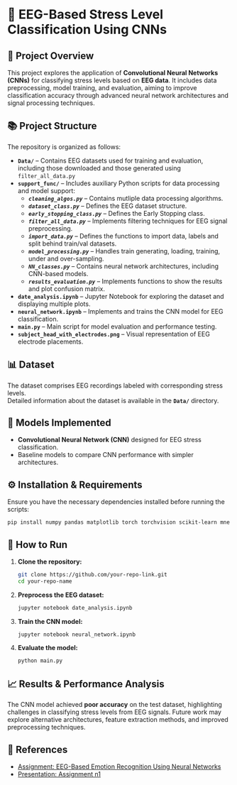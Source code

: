 # 🧠 EEG-Based Stress Level Classification Using CNNs  

## 📌 Project Overview  
This project explores the application of **Convolutional Neural Networks (CNNs)** for classifying stress levels based on **EEG data**. It includes data preprocessing, model training, and evaluation, aiming to improve classification accuracy through advanced neural network architectures and signal processing techniques.  

## 📚 Project Structure  
The repository is organized as follows:  

- **`Data/`** – Contains EEG datasets used for training and evaluation, including those downloaded and those generated using `filter_all_data.py` 
- **`support_func/`** – Includes auxiliary Python scripts for data processing and model support:
   - ***`cleaning_algos.py`*** – Contains mutliple data processing algorithms.
   - ***`dataset_class.py`*** – Defines the EEG dataset structure.
   - ***`early_stopping_class.py`*** – Defines the Early Stopping class.
   - ***`filter_all_data.py`*** – Implements filtering techniques for EEG signal preprocessing.  
   - ***`import_data.py`*** – Defines the functions to import data, labels and split behind train/val datasets.  
   - ***`model_processing.py`*** – Handles train generating, loading, training, under and over-sampling.  
   - ***`NN_classes.py`*** – Contains neural network architectures, including CNN-based models.
   - ***`results_evaluation.py`*** – Implements functions to show the results and plot confusion matrix.  
- **`date_analysis.ipynb`** – Jupyter Notebook for exploring the dataset and displaying multiple plots.  
- **`neural_network.ipynb`** – Implements and trains the CNN model for EEG classification.  
- **`main.py`** – Main script for model evaluation and performance testing.  
- **`subject_head_with_electrodes.png`** – Visual representation of EEG electrode placements.  

## 📊 Dataset  
The dataset comprises EEG recordings labeled with corresponding stress levels.  
Detailed information about the dataset is available in the **`Data/`** directory.  

## 🔬 Models Implemented  
- **Convolutional Neural Network (CNN)** designed for EEG stress classification.  
- Baseline models to compare CNN performance with simpler architectures.  

## ⚙️ Installation & Requirements  
Ensure you have the necessary dependencies installed before running the scripts:  

```bash
pip install numpy pandas matplotlib torch torchvision scikit-learn mne scipy seaborn
```

## 🚀 How to Run  

1. **Clone the repository:**  
   ```bash
   git clone https://github.com/your-repo-link.git
   cd your-repo-name
   ```
2. **Preprocess the EEG dataset:**  
   ```bash
   jupyter notebook date_analysis.ipynb
   ```
3. **Train the CNN model:**  
   ```bash
   jupyter notebook neural_network.ipynb
   ```
4. **Evaluate the model:**  
   ```bash
   python main.py
   ```

## 📈 Results & Performance Analysis  
The CNN model achieved **poor accuracy** on the test dataset, highlighting challenges in classifying stress levels from EEG signals. Future work may explore alternative architectures, feature extraction methods, and improved preprocessing techniques.  

## 🐝 References  
- [Assignment: EEG-Based Emotion Recognition Using Neural Networks](Assignment_%20EEG-Based%20Emotion%20Recognition%20Using%20Neural%20Networks.pdf)  
- [Presentation: Assignment n1](Assignment%20n1.pptx)  
